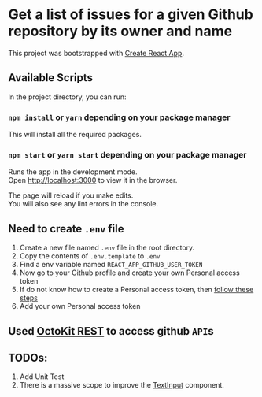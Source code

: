# Get a list of issues for a given Github repository by its owner and name

This project was bootstrapped with [Create React App](https://github.com/facebook/create-react-app).

## Available Scripts

In the project directory, you can run:

### `npm install` or `yarn` depending on your package manager

This will install all the required packages.


### `npm start` or `yarn start` depending on your package manager

Runs the app in the development mode.\
Open [http://localhost:3000](http://localhost:3000) to view it in the browser.

The page will reload if you make edits.\
You will also see any lint errors in the console.


## Need to create `.env` file
1. Create a new file named `.env` file in the root directory.
2. Copy the contents of `.env.template` to `.env`
3. Find a env variable named `REACT_APP_GITHUB_USER_TOKEN`
4. Now go to your Github profile and create your own Personal access token
5. If do not know how to create a Personal access token, then [follow these steps](https://docs.github.com/en/enterprise-server@3.4/authentication/keeping-your-account-and-data-secure/creating-a-personal-access-token)
6. Add your own Personal access token


## Used  [OctoKit REST](https://octokit.github.io/rest.js/v18) to access github `API`s

## TODOs:
1. Add Unit Test
2. There is a massive scope to improve the [TextInput](https://github.com/mushfiqweb/gh-issues/tree/master/src/components/TextInput) component.